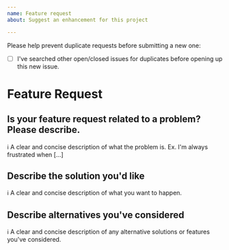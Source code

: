 ```yaml
---
name: Feature request
about: Suggest an enhancement for this project

---
```


Please help prevent duplicate requests before submitting a new one:

* [ ] I've searched other open/closed issues for duplicates before opening up this new issue.

# Feature Request

## Is your feature request related to a problem? Please describe.

ℹ A clear and concise description of what the problem is. Ex. I'm always frustrated when [...]  

## Describe the solution you'd like

ℹ A clear and concise description of what you want to happen.

## Describe alternatives you've considered

ℹ A clear and concise description of any alternative solutions or features you've considered.
